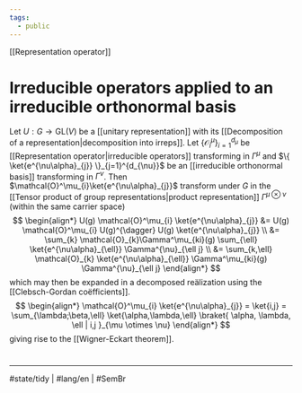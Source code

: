 ```yaml
---
tags:
  - public
---
```

[[Representation operator]]
# Irreducible operators applied to an irreducible orthonormal basis

Let $U : G \to \mathrm{GL}(V)$ be a [[unitary representation]] with its [[Decomposition of a representation|decomposition into irreps]].
Let $\{ \mathcal{O}^\mu_{i} \}_{i=1}^{d_{\mu}}$ be [[Representation operator|irreducible operators]] transforming in $\Gamma^\mu$ and $\{ \ket{e^{\nu\alpha}_{j}} \}_{j=1}^{d_{\nu}}$ be an [[irreducible orthonormal basis]] transforming in $\Gamma^{\nu}$.
Then $\mathcal{O}^\mu_{i}\ket{e^{\nu\alpha}_{j}}$ transform under $G$ in the [[Tensor product of group representations|product representation]] $\Gamma^{\mu \otimes \nu}$ (within the same carrier space)
$$
\begin{align*}
U(g) \mathcal{O}^\mu_{i} \ket{e^{\nu\alpha}_{j}} &= U(g) \mathcal{O}^\mu_{i} U(g)^{\dagger} U(g) \ket{e^{\nu\alpha}_{j}} \\
&= \sum_{k} \mathcal{O}_{k}\Gamma^\mu_{ki}(g) \sum_{\ell} \ket{e^{\nu\alpha}_{\ell}}  \Gamma^{\nu}_{\ell j} \\
&= \sum_{k,\ell} \mathcal{O}_{k} \ket{e^{\nu\alpha}_{\ell}}  \Gamma^\mu_{ki}(g) \Gamma^{\nu}_{\ell j}
\end{align*}
$$
which may then be expanded in a decomposed reälization using the [[Clebsch-Gordan coëfficients]].
$$
\begin{align*}
\mathcal{O}^\mu_{i} \ket{e^{\nu\alpha}_{j}} = \ket{i,j} = \sum_{\lambda;\beta,\ell} \ket{\alpha,\lambda,\ell} \braket{ \alpha, \lambda, \ell | i,j }_{\mu \otimes \nu}   
\end{align*}
$$
giving rise to the [[Wigner-Eckart theorem]].

#
---
#state/tidy | #lang/en | #SemBr
